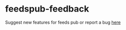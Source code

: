# feedspub-feedback
Suggest new features for feeds pub or report a bug [here](https://github.com/feedspub/feedspub-feedback/issues)
